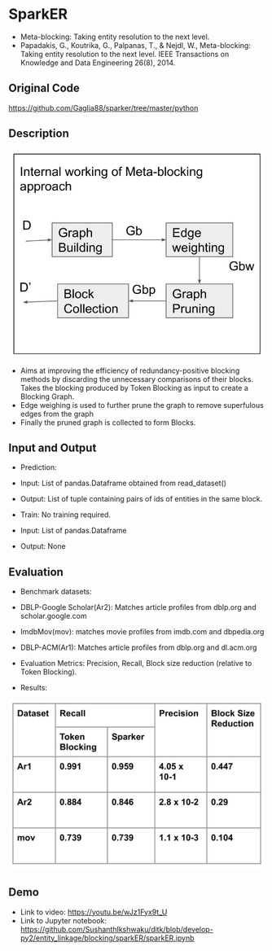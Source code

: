 # SparkER
- Meta-blocking: Taking entity resolution to the next level.
- Papadakis, G., Koutrika, G., Palpanas, T., & Nejdl, W., Meta-blocking: Taking entity resolution to the next level. IEEE Transactions on Knowledge and Data Engineering 26(8), 2014.

## Original Code
https://github.com/Gaglia88/sparker/tree/master/python

## Description

<img src="./sparker_arch.jpg"/> 

- Aims at improving the efficiency of redundancy-positive blocking methods by discarding the unnecessary comparisons of their blocks. Takes the blocking produced by Token Blocking as input to create a Blocking Graph.
- Edge weighing is used to further prune the graph to remove superfulous edges from the graph
- Finally the pruned graph is collected to form Blocks.

## Input and Output
- Prediction:
- Input: List of pandas.Dataframe obtained from read_dataset()
- Output: List of tuple containing pairs of ids of entities in the same block.

- Train: No training required.
- Input: List of pandas.Dataframe
- Output: None

## Evaluation
- Benchmark datasets:

- DBLP-Google Scholar(Ar2): Matches article profiles from dblp.org and scholar.google.com

- ImdbMov(mov): matches movie profiles from imdb.com and dbpedia.org

- DBLP-ACM(Ar1): Matches article profiles from dblp.org and dl.acm.org

- Evaluation Metrics:
	Precision, Recall, Block size reduction (relative to Token Blocking).

- Results:

<img src="./sparker_results.jpg"/> 

## Demo
- Link to video: https://youtu.be/wJz1Fyx9t_U
- Link to Jupyter notebook: https://github.com/SushanthIkshwaku/ditk/blob/develop-py2/entity_linkage/blocking/sparkER/sparkER.ipynb